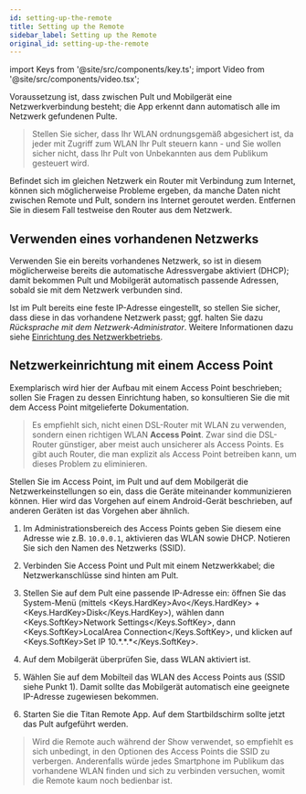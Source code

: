 ```yaml
---
id: setting-up-the-remote
title: Setting up the Remote
sidebar_label: Setting up the Remote
original_id: setting-up-the-remote
---
```


import Keys from '@site/src/components/key.ts';
import Video from '@site/src/components/video.tsx';

Voraussetzung ist, dass zwischen Pult und Mobilgerät eine
Netzwerkverbindung besteht; die App erkennt dann automatisch alle im
Netzwerk gefundenen Pulte.

>	Stellen Sie sicher, dass Ihr WLAN ordnungsgemäß abgesichert ist, 
	da jeder mit Zugriff zum WLAN Ihr Pult steuern kann - und Sie 
	wollen sicher nicht, dass Ihr Pult von Unbekannten aus dem 
	Publikum gesteuert wird.

Befindet sich im gleichen Netzwerk ein Router mit Verbindung zum
Internet, können sich möglicherweise Probleme ergeben, da manche
Daten nicht zwischen Remote und Pult, sondern ins Internet geroutet
werden. Entfernen Sie in diesem Fall testweise den Router aus dem
Netzwerk.

Verwenden eines vorhandenen Netzwerks
-------------------------------------

Verwenden Sie ein bereits vorhandenes Netzwerk, so ist in diesem
möglicherweise bereits die automatische Adressvergabe aktiviert (DHCP);
damit bekommen Pult und Mobilgerät automatisch passende Adressen, sobald
sie mit dem Netzwerk verbunden sind.

Ist im Pult bereits eine feste IP-Adresse eingestellt, so stellen Sie
sicher, dass diese in das vorhandene Netzwerk passt; ggf. halten Sie
dazu *Rücksprache mit dem Netzwerk-Administrator*. Weitere Informationen
dazu siehe [Einrichtung des Netzwerkbetriebs](../networking.md).

Netzwerkeinrichtung mit einem Access Point
------------------------------------------

Exemplarisch wird hier der Aufbau mit einem Access Point beschrieben;
sollen Sie Fragen zu dessen Einrichtung haben, so konsultieren Sie die
mit dem Access Point mitgelieferte Dokumentation.

>   Es empfiehlt sich, nicht einen DSL-Router mit WLAN zu verwenden,
    sondern einen richtigen WLAN <strong>Access Point</strong>. Zwar sind die DSL-Router
    günstiger, aber meist auch unsicherer als Access Points. Es gibt
    auch Router, die man explizit als Access Point betreiben kann,
    um dieses Problem zu eliminieren.

Stellen Sie im Access Point, im Pult und auf dem Mobilgerät die
Netzwerkeinstellungen so ein, dass die Geräte miteinander kommunizieren
können. Hier wird das Vorgehen auf einem Android-Gerät beschrieben, auf
anderen Geräten ist das Vorgehen aber ähnlich.

1.  Im Administrationsbereich des Access Points geben Sie diesem eine
	Adresse wie z.B. `10.0.0.1`, aktivieren das WLAN sowie DHCP. Notieren Sie
	sich den Namen des Netzwerks (SSID).

2. 	Verbinden Sie Access Point und Pult mit einem Netzwerkkabel; die
	Netzwerkanschlüsse sind hinten am Pult.

3. 	Stellen Sie auf dem Pult eine passende IP-Adresse ein: öffnen Sie
	das System-Menü (mittels <Keys.HardKey>Avo</Keys.HardKey> + <Keys.HardKey>Disk</Keys.HardKey>), wählen dann 
	<Keys.SoftKey>Network Settings</Keys.SoftKey>, dann <Keys.SoftKey>LocalArea Connection</Keys.SoftKey>, und klicken 
	auf <Keys.SoftKey>Set IP 10.\*.\*.\*</Keys.SoftKey>.

4.	Auf dem Mobilgerät überprüfen Sie, dass WLAN aktiviert ist.

5.	Wählen Sie auf dem Mobilteil das WLAN des Access Points aus (SSID
	siehe Punkt 1). Damit sollte das Mobilgerät automatisch eine geeignete
	IP-Adresse zugewiesen bekommen.

6.	Starten Sie die Titan Remote App. Auf dem Startbildschirm sollte
	jetzt das Pult aufgeführt werden.

>	Wird die Remote auch während der Show verwendet, so empfiehlt es sich 
	unbedingt, in den Optionen des Access Points die SSID zu verbergen. 
	Anderenfalls würde jedes Smartphone im Publikum das vorhandene WLAN 
	finden und sich zu verbinden versuchen, womit die Remote kaum noch 
	bedienbar ist.